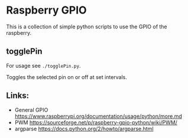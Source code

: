 Raspberry GPIO
===============

This is a collection of simple python scripts to use the GPIO of the raspberry.

togglePin
-----------

For usage see `./togglePin.py`.

Toggles the selected pin on or off at set intervals.


Links:
---------

* General GPIO https://www.raspberrypi.org/documentation/usage/python/more.md
* PWM https://sourceforge.net/p/raspberry-gpio-python/wiki/PWM/
* argparse https://docs.python.org/2/howto/argparse.html
